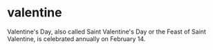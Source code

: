# valentine
Valentine's Day, also called Saint Valentine's Day or the Feast of Saint Valentine, is celebrated annually on February 14.
